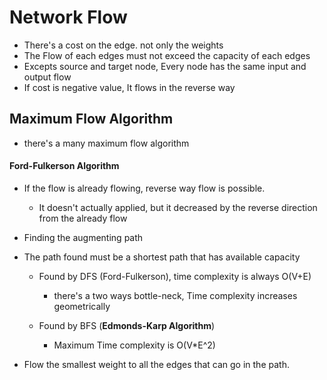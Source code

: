 # Network Flow

* There's a cost on the edge. not only the weights
* The Flow of each edges must not exceed the capacity of each edges
* Excepts source and target node, Every node has the same input and output flow
* If cost is negative value, It flows in the reverse way



## Maximum Flow Algorithm

* there's a many maximum flow algorithm



#### Ford-Fulkerson Algorithm

* If the flow is already flowing, reverse way flow is possible.

  * It doesn't actually applied, but it decreased by the reverse direction from the already flow

  

* Finding the augmenting path

* The path found must be a shortest path that has available capacity

  * Found by DFS (Ford-Fulkerson), time complexity is always O(V+E)
    * there's a two ways bottle-neck, Time complexity increases geometrically 

  * Found by BFS (**Edmonds-Karp Algorithm**)
    * Maximum Time complexity is O(V*E^2)

* Flow the smallest weight to all the edges that can go in the path.

  

